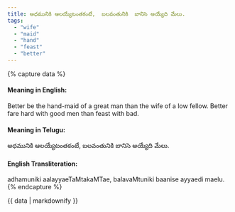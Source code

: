 ```yaml
---
title: అధమునికి ఆలయ్యేటంతకంటే,  బలవంతునికి  బానిసె అయ్యేది మేలు.
tags:
  - "wife"
  - "maid"
  - "hand"
  - "feast"
  - "better"
---
```


{% capture data %}
#### Meaning in English:
Better be the hand-maid of a great man than the wife of a low fellow.
Better fare hard with good men than feast with bad.

#### Meaning in Telugu:
అధమునికి ఆలయ్యేటంతకంటే,  బలవంతునికి  బానిసె అయ్యేది మేలు.

#### English Transliteration:
adhamuniki aalayyaeTaMtakaMTae,  balavaMtuniki  baanise ayyaedi maelu.
{% endcapture %}

<div class="notice">{{ data | markdownify }}</div>

